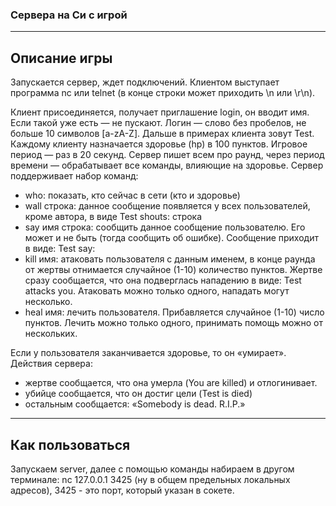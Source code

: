 ### Сервера на Си с игрой
---
## Описание игры
Запускается сервер, ждет подключений.
Клиентом выступает программа nc или telnet (в конце строки может приходить \n или \r\n).

Клиент присоединяется, получает приглашение login, он вводит имя. Если такой уже есть — не пускают.
Логин — слово без пробелов, не больше 10 символов [a-zA-Z]. Дальше в примерах клиента зовут Test.
Каждому клиенту назначается здоровье (hp) в 100 пунктов.
Игровое период — раз в 20 секунд. Сервер пишет всем про раунд, через период времени — обрабатывает все команды, влияющие на здоровье.
Сервер поддерживает набор команд:
* who: показать, кто сейчас в сети (кто и здоровье)
* wall строка: данное сообщение появляется у всех пользователей, кроме автора, в виде Test shouts: строка
* say имя строка: сообщить данное сообщение пользователю. Его может и не быть (тогда сообщить об ошибке). Сообщение приходит в виде: Test say: 
* kill имя: атаковать пользователя с данным именем, в конце раунда от жертвы отнимается случайное (1-10) количество пунктов. Жертве сразу сообщается, что она подверглась нападению в виде: Test attacks you. Атаковать можно только одного, нападать могут несколько. 
* heal имя: лечить пользователя. Прибавляется случайное (1-10) число пунктов. Лечить можно только одного, принимать помощь можно от нескольких.

Если у пользователя заканчивается здоровье, то он «умирает». Действия сервера:
* жертве сообщается, что она умерла (You are killed) и отлогинивает.
* убийце сообщается, что он достиг цели (Test is died)
* остальным сообщается: «Somebody is dead. R.I.P.»
---
## Как пользоваться
Запускаем server, далее с помощью команды набираем в другом терминале: nc 127.0.0.1 3425 (ну в общем предельных локальных адресов), 3425 - это порт, который указан в сокете.
